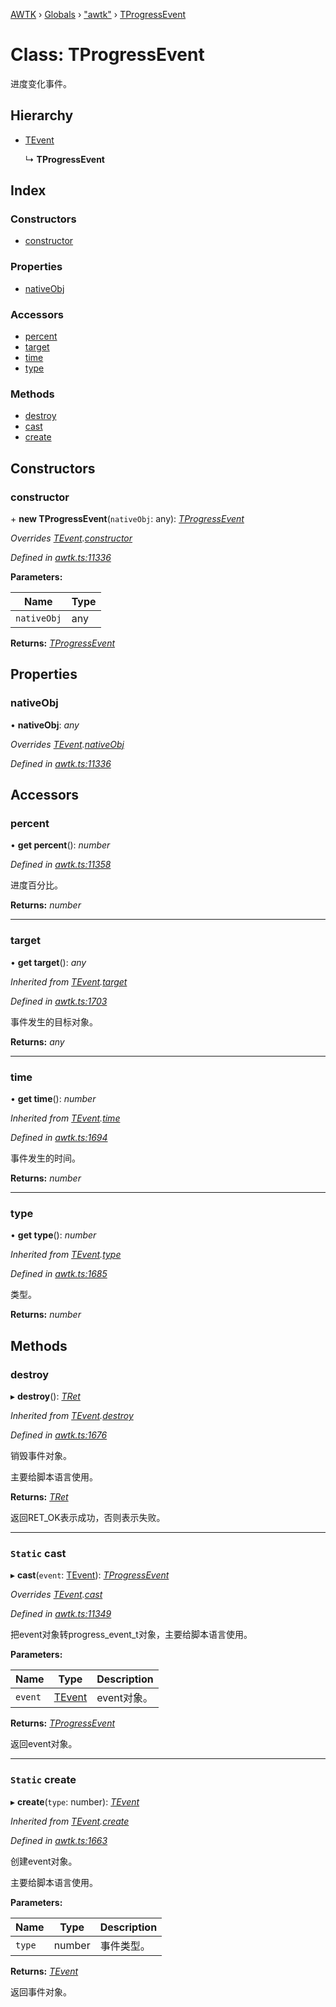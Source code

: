[AWTK](../README.md) › [Globals](../globals.md) › ["awtk"](../modules/_awtk_.md) › [TProgressEvent](_awtk_.tprogressevent.md)

# Class: TProgressEvent

进度变化事件。

## Hierarchy

* [TEvent](_awtk_.tevent.md)

  ↳ **TProgressEvent**

## Index

### Constructors

* [constructor](_awtk_.tprogressevent.md#constructor)

### Properties

* [nativeObj](_awtk_.tprogressevent.md#nativeobj)

### Accessors

* [percent](_awtk_.tprogressevent.md#percent)
* [target](_awtk_.tprogressevent.md#target)
* [time](_awtk_.tprogressevent.md#time)
* [type](_awtk_.tprogressevent.md#type)

### Methods

* [destroy](_awtk_.tprogressevent.md#destroy)
* [cast](_awtk_.tprogressevent.md#static-cast)
* [create](_awtk_.tprogressevent.md#static-create)

## Constructors

###  constructor

\+ **new TProgressEvent**(`nativeObj`: any): *[TProgressEvent](_awtk_.tprogressevent.md)*

*Overrides [TEvent](_awtk_.tevent.md).[constructor](_awtk_.tevent.md#constructor)*

*Defined in [awtk.ts:11336](https://github.com/zlgopen/awtk-binding/blob/5d4a8e9/tools/code_gen/js/output/awtk.ts#L11336)*

**Parameters:**

Name | Type |
------ | ------ |
`nativeObj` | any |

**Returns:** *[TProgressEvent](_awtk_.tprogressevent.md)*

## Properties

###  nativeObj

• **nativeObj**: *any*

*Overrides [TEvent](_awtk_.tevent.md).[nativeObj](_awtk_.tevent.md#nativeobj)*

*Defined in [awtk.ts:11336](https://github.com/zlgopen/awtk-binding/blob/5d4a8e9/tools/code_gen/js/output/awtk.ts#L11336)*

## Accessors

###  percent

• **get percent**(): *number*

*Defined in [awtk.ts:11358](https://github.com/zlgopen/awtk-binding/blob/5d4a8e9/tools/code_gen/js/output/awtk.ts#L11358)*

进度百分比。

**Returns:** *number*

___

###  target

• **get target**(): *any*

*Inherited from [TEvent](_awtk_.tevent.md).[target](_awtk_.tevent.md#target)*

*Defined in [awtk.ts:1703](https://github.com/zlgopen/awtk-binding/blob/5d4a8e9/tools/code_gen/js/output/awtk.ts#L1703)*

事件发生的目标对象。

**Returns:** *any*

___

###  time

• **get time**(): *number*

*Inherited from [TEvent](_awtk_.tevent.md).[time](_awtk_.tevent.md#time)*

*Defined in [awtk.ts:1694](https://github.com/zlgopen/awtk-binding/blob/5d4a8e9/tools/code_gen/js/output/awtk.ts#L1694)*

事件发生的时间。

**Returns:** *number*

___

###  type

• **get type**(): *number*

*Inherited from [TEvent](_awtk_.tevent.md).[type](_awtk_.tevent.md#type)*

*Defined in [awtk.ts:1685](https://github.com/zlgopen/awtk-binding/blob/5d4a8e9/tools/code_gen/js/output/awtk.ts#L1685)*

类型。

**Returns:** *number*

## Methods

###  destroy

▸ **destroy**(): *[TRet](../enums/_awtk_.tret.md)*

*Inherited from [TEvent](_awtk_.tevent.md).[destroy](_awtk_.tevent.md#destroy)*

*Defined in [awtk.ts:1676](https://github.com/zlgopen/awtk-binding/blob/5d4a8e9/tools/code_gen/js/output/awtk.ts#L1676)*

销毁事件对象。

主要给脚本语言使用。

**Returns:** *[TRet](../enums/_awtk_.tret.md)*

返回RET_OK表示成功，否则表示失败。

___

### `Static` cast

▸ **cast**(`event`: [TEvent](_awtk_.tevent.md)): *[TProgressEvent](_awtk_.tprogressevent.md)*

*Overrides [TEvent](_awtk_.tevent.md).[cast](_awtk_.tevent.md#static-cast)*

*Defined in [awtk.ts:11349](https://github.com/zlgopen/awtk-binding/blob/5d4a8e9/tools/code_gen/js/output/awtk.ts#L11349)*

把event对象转progress_event_t对象，主要给脚本语言使用。

**Parameters:**

Name | Type | Description |
------ | ------ | ------ |
`event` | [TEvent](_awtk_.tevent.md) | event对象。  |

**Returns:** *[TProgressEvent](_awtk_.tprogressevent.md)*

返回event对象。

___

### `Static` create

▸ **create**(`type`: number): *[TEvent](_awtk_.tevent.md)*

*Inherited from [TEvent](_awtk_.tevent.md).[create](_awtk_.tevent.md#static-create)*

*Defined in [awtk.ts:1663](https://github.com/zlgopen/awtk-binding/blob/5d4a8e9/tools/code_gen/js/output/awtk.ts#L1663)*

创建event对象。

主要给脚本语言使用。

**Parameters:**

Name | Type | Description |
------ | ------ | ------ |
`type` | number | 事件类型。  |

**Returns:** *[TEvent](_awtk_.tevent.md)*

返回事件对象。
